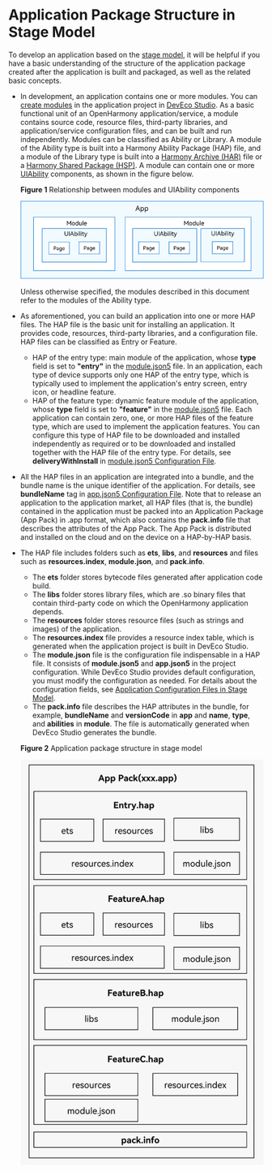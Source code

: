 # Application Package Structure in Stage Model


To develop an application based on the [stage model](application-configuration-file-overview-stage.md), it will be helpful if you have a basic understanding of the structure of the application package created after the application is built and packaged, as well as the related basic concepts.


- In development, an application contains one or more modules. You can [create modules](https://developer.harmonyos.com/en/docs/documentation/doc-guides-V3/ohos-adding-deleting-module-0000001218760594-V3) in the application project in [DevEco Studio](https://developer.harmonyos.com/en/develop/deveco-studio/). As a basic functional unit of an OpenHarmony application/service, a module contains source code, resource files, third-party libraries, and application/service configuration files, and can be built and run independently. Modules can be classified as Ability or Library. A module of the Ability type is built into a Harmony Ability Package (HAP) file, and a module of the Library type is built into a [Harmony Archive (HAR)](har-package.md) file or a [Harmony Shared Package (HSP)](shared-guide.md).
  A module can contain one or more [UIAbility](../application-models/uiability-overview.md) components, as shown in the figure below.

  **Figure 1** Relationship between modules and UIAbility components
  
  ![ability-and-module](figures/ability-and-module.png)
  
   Unless otherwise specified, the modules described in this document refer to the modules of the Ability type.
  
- As aforementioned, you can build an application into one or more HAP files. The HAP file is the basic unit for installing an application. It provides code, resources, third-party libraries, and a configuration file. HAP files can be classified as Entry or Feature.
  - HAP of the entry type: main module of the application, whose **type** field is set to **"entry"** in the [module.json5](module-configuration-file.md) file. In an application, each type of device supports only one HAP of the entry type, which is typically used to implement the application's entry screen, entry icon, or headline feature.
  - HAP of the feature type: dynamic feature module of the application, whose **type** field is set to **"feature"** in the [module.json5](module-configuration-file.md) file. Each application can contain zero, one, or more HAP files of the feature type, which are used to implement the application features. You can configure this type of HAP file to be downloaded and installed independently as required or to be downloaded and installed together with the HAP file of the entry type. For details, see **deliveryWithInstall** in [module.json5 Configuration File](module-configuration-file.md).

- All the HAP files in an application are integrated into a bundle, and the bundle name is the unique identifier of the application. For details, see **bundleName** tag in [app.json5 Configuration File](app-configuration-file.md). Note that to release an application to the application market, all HAP files (that is, the bundle) contained in the application must be packed into an Application Package (App Pack) in .app format, which also contains the **pack.info** file that describes the attributes of the App Pack. The App Pack is distributed and installed on the cloud and on the device on a HAP-by-HAP basis.

- The HAP file includes folders such as **ets**, **libs**, and **resources** and files such as **resources.index**, **module.json**, and **pack.info**.
  - The **ets** folder stores bytecode files generated after application code build.
  - The **libs** folder stores library files, which are .so binary files that contain third-party code on which the OpenHarmony application depends.
  - The **resources** folder stores resource files (such as strings and images) of the application.
  - The **resources.index** file provides a resource index table, which is generated when the application project is built in DevEco Studio.
  - The **module.json** file is the configuration file indispensable in a HAP file. It consists of **module.json5** and **app.json5** in the project configuration. While DevEco Studio provides default configuration, you must modify the configuration as needed. For details about the configuration fields, see [Application Configuration Files in Stage Model](application-configuration-file-overview-stage.md).
  - The **pack.info** file describes the HAP attributes in the bundle, for example, **bundleName** and **versionCode** in **app** and **name**, **type**, and **abilities** in **module**. The file is automatically generated when DevEco Studio generates the bundle.

  **Figure 2** Application package structure in stage model
  
  ![app-pack-stage](figures/app-pack-stage.png)
